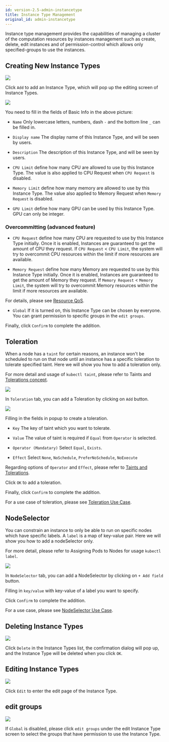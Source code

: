 ```yaml
---
id: version-2.5-admin-instancetype
title: Instance Type Management
original_id: admin-instancetype
---
```


Instance type management provides the capabilities of managing a cluster of the computation resources by instances management  such as create, delete, edit instances and of permission-control which allows only specified-groups to use the instances.

## Creating New Instance Types

![](assets/instancetype_3.png)

Click `Add` to add an Instance Type, which will pop up the editing screen of Instance Types.

![](assets/instancetypes_add.png)

You need to fill in the fields of Basic Info in the above picture:

+ `Name` Only lowercase letters, numbers, dash `-` and the bottom line `_` can be filled in.

+ `Display name` The display name of this Instance Type, and will be seen by users.

+ `Description` The description of this Instance Type, and will be seen by users.

+ `CPU Limit` define how many CPU are allowed to use by this Instance Type. The value is also applied to CPU Request when `CPU Request` is disabled.

+ `Memory Limit` define how many memory are allowed to use by this Instance Type. The value also applied to Memory Request when `Memory Request` is disabled.

+ `GPU Limit` define how many GPU can be used by this Instance Type. GPU can only be integer.

### Overcommitting (advanced feature)

+ `CPU Request` define how many CPU are requested to use by this Instance Type initially. Once it is enabled, Instances are guaranteed to get the amount of CPU they request. If `CPU Request` < `CPU Limit`, the system will try to overcommit CPU resources within the limit if more resources are available.

+ `Memory Request` define how many Memory are requested to use by this Instance Type initially. Once it is enabled, Instances are guaranteed to get the amount of Memory they request. If `Memory Request` < `Memory Limit`, the system will try to overcommit Memory resources within the limit if more resources are available.

For details, please see [Resource QoS](https://github.com/kubernetes/community/blob/master/contributors/design-proposals/node/resource-qos.md#resource-quality-of-service-in-kubernetes).

+ `Global` If it is turned on, this Instance Type can be chosen by everyone. You can grant permission to specific groups in the `edit groups`.

Finally, click `Confirm` to complete the addition.

## Toleration

When a node has a `taint` for certain reasons, an instance won't be scheduled to run on that node until an instance has a specific toleration to tolerate specified taint. Here we will show you how to add a toleration only.

For more detail and usage of `kubectl taint`, please refer to Taints and [Tolerations concept](https://kubernetes.io/docs/concepts/configuration/taint-and-toleration/).

![](assets/instance_type_toleration0.png)

In `Toleration` tab, you can add a Toleration by clicking on `Add` button.

![](assets/instance_type_toleration1.png)

Filling in the fields in popup to create a toleration.

+ `Key` The key of taint which you want to tolerate.

+ `Value` The value of taint is required if `Equal` from `Operator` is selected.

+ `Operator (Mandatary)` Select  `Equal`, `Exists`.

+ `Effect` Select `None`, `NoSchedule`, `PreferNoSchedule`, `NoExecute`

Regarding options of `Operator` and `Effect`, please refer to [Taints and Tolerations](https://kubernetes.io/docs/concepts/configuration/taint-and-toleration/).

Click `OK` to add a toleration.

Finally, click `Confirm` to complete the addition.

For a use case of toleration, please see [Toleration Use Case](usecase-toleration).

## NodeSelector

You can constrain an instance to only be able to run on specific nodes which have specific labels. A `label` is a map of key-value pair. Here we will show you how to add a nodeSelector only.

For more detail, please refer to Assigning Pods to Nodes for usage `kubectl label`.

![](assets/instance_type_nodeselector.png)

In `NodeSelector` tab, you can add a NodeSelector by clicking on `+ Add field` button.

Filling in `key/value` with key-value of a label you want to specify.

Click `Confirm` to complete the addition.

For a use case, please see [NodeSelector Use Case](usecase-nodeselector).

## Deleting Instance Types

![](assets/instancetype_5.png)

Click `Delete` in the Instance Types list, the confirmation dialog will pop up, and the Instance Type will be deleted when you click `OK`.

## Editing Instance Types

![](assets/instancetype_4.png)

Click `Edit` to enter the edit page of the Instance Type.

## edit groups

![](assets/instancetype_9.png)

If `Global` is disabled, please click `edit groups` under the edit Instance Type screen to select the groups that have permission to use the Instance Type.
